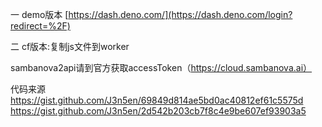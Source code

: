 一 demo版本
[https://dash.deno.com/](https://dash.deno.com/login?redirect=%2F)



二 cf版本:复制js文件到worker


sambanova2api请到官方获取accessToken（https://cloud.sambanova.ai）



代码来源
https://gist.github.com/J3n5en/69849d814ae5bd0ac40812ef61c5575d
https://gist.github.com/J3n5en/2d542b203cb7f8c4e9be607ef93903a5
